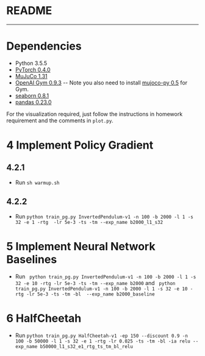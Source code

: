 ﻿# README

---
# Dependencies

- Python 3.5.5
- [PyTorch 0.4.0](http://pytorch.org/)
- [MuJuCo 1.31](http://www.mujoco.org/)
- [OpenAI Gym 0.9.3](https://github.com/openai/gym) -- Note you also need to install [mujoco-py 0.5](https://github.com/openai/mujoco-py/tree/0.5) for Gym.
- [seaborn 0.8.1](https://seaborn.pydata.org/index.html)
- [pandas 0.23.0](https://pandas.pydata.org/)

For the visualization required, just follow the instructions in homework requirement and the comments in `plot.py`.

# 4 Implement Policy Gradient

## 4.2.1

- Run `sh warmup.sh`

## 4.2.2

- Run `python train_pg.py InvertedPendulum-v1 -n 100 -b 2000 -l 1 -s 32 -e 1 -rtg 
    -lr 5e-3 -ts -tm --exp_name b2000_l1_s32`

# 5  Implement Neural Network Baselines

- Run `
python train_pg.py InvertedPendulum-v1 -n 100 -b 2000 -l 1 -s 32 -e 10 -rtg -lr 5e-3 -ts -tm --exp_name b2000` and `
python train_pg.py InvertedPendulum-v1 -n 100 -b 2000 -l 1 -s 32 -e 10 -rtg -lr 5e-3 -ts -tm -bl  --exp_name b2000_baseline`

# 6 HalfCheetah

- Run `python train_pg.py HalfCheetah-v1 -ep 150 --discount 0.9 -n 100 -b 50000 -l 1 -s 32 -e 1 -rtg -lr 0.025 -ts -tm -bl -ia relu --exp_name b50000_l1_s32_e1_rtg_ts_tm_bl_relu`
